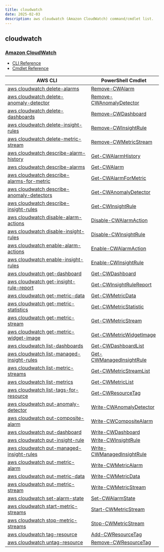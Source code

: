 ```yaml
---
title: cloudwatch
date: 2025-02-03
description: aws cloudwatch (Amazon CloudWatch) command/cmdlet list.
---
```


## cloudwatch

### [Amazon CloudWatch](https://aws.amazon.com/cloudwatch/)

* [CLI Reference](https://awscli.amazonaws.com/v2/documentation/api/latest/reference/cloudwatch/index.html)
* [Cmdlet Reference](https://docs.aws.amazon.com/powershell/latest/reference/items/Amazon_CloudWatch_cmdlets.html)

|AWS CLI|PowerShell Cmdlet|
|----|----|
|[aws cloudwatch delete-alarms](https://awscli.amazonaws.com/v2/documentation/api/latest/reference/cloudwatch/delete-alarms.html)|[Remove-CWAlarm](https://docs.aws.amazon.com/powershell/latest/reference/items/Remove-CWAlarm.html)|
|[aws cloudwatch delete-anomaly-detector](https://awscli.amazonaws.com/v2/documentation/api/latest/reference/cloudwatch/delete-anomaly-detector.html)|[Remove-CWAnomalyDetector](https://docs.aws.amazon.com/powershell/latest/reference/items/Remove-CWAnomalyDetector.html)|
|[aws cloudwatch delete-dashboards](https://awscli.amazonaws.com/v2/documentation/api/latest/reference/cloudwatch/delete-dashboards.html)|[Remove-CWDashboard](https://docs.aws.amazon.com/powershell/latest/reference/items/Remove-CWDashboard.html)|
|[aws cloudwatch delete-insight-rules](https://awscli.amazonaws.com/v2/documentation/api/latest/reference/cloudwatch/delete-insight-rules.html)|[Remove-CWInsightRule](https://docs.aws.amazon.com/powershell/latest/reference/items/Remove-CWInsightRule.html)|
|[aws cloudwatch delete-metric-stream](https://awscli.amazonaws.com/v2/documentation/api/latest/reference/cloudwatch/delete-metric-stream.html)|[Remove-CWMetricStream](https://docs.aws.amazon.com/powershell/latest/reference/items/Remove-CWMetricStream.html)|
|[aws cloudwatch describe-alarm-history](https://awscli.amazonaws.com/v2/documentation/api/latest/reference/cloudwatch/describe-alarm-history.html)|[Get-CWAlarmHistory](https://docs.aws.amazon.com/powershell/latest/reference/items/Get-CWAlarmHistory.html)|
|[aws cloudwatch describe-alarms](https://awscli.amazonaws.com/v2/documentation/api/latest/reference/cloudwatch/describe-alarms.html)|[Get-CWAlarm](https://docs.aws.amazon.com/powershell/latest/reference/items/Get-CWAlarm.html)|
|[aws cloudwatch describe-alarms-for-metric](https://awscli.amazonaws.com/v2/documentation/api/latest/reference/cloudwatch/describe-alarms-for-metric.html)|[Get-CWAlarmForMetric](https://docs.aws.amazon.com/powershell/latest/reference/items/Get-CWAlarmForMetric.html)|
|[aws cloudwatch describe-anomaly-detectors](https://awscli.amazonaws.com/v2/documentation/api/latest/reference/cloudwatch/describe-anomaly-detectors.html)|[Get-CWAnomalyDetector](https://docs.aws.amazon.com/powershell/latest/reference/items/Get-CWAnomalyDetector.html)|
|[aws cloudwatch describe-insight-rules](https://awscli.amazonaws.com/v2/documentation/api/latest/reference/cloudwatch/describe-insight-rules.html)|[Get-CWInsightRule](https://docs.aws.amazon.com/powershell/latest/reference/items/Get-CWInsightRule.html)|
|[aws cloudwatch disable-alarm-actions](https://awscli.amazonaws.com/v2/documentation/api/latest/reference/cloudwatch/disable-alarm-actions.html)|[Disable-CWAlarmAction](https://docs.aws.amazon.com/powershell/latest/reference/items/Disable-CWAlarmAction.html)|
|[aws cloudwatch disable-insight-rules](https://awscli.amazonaws.com/v2/documentation/api/latest/reference/cloudwatch/disable-insight-rules.html)|[Disable-CWInsightRule](https://docs.aws.amazon.com/powershell/latest/reference/items/Disable-CWInsightRule.html)|
|[aws cloudwatch enable-alarm-actions](https://awscli.amazonaws.com/v2/documentation/api/latest/reference/cloudwatch/enable-alarm-actions.html)|[Enable-CWAlarmAction](https://docs.aws.amazon.com/powershell/latest/reference/items/Enable-CWAlarmAction.html)|
|[aws cloudwatch enable-insight-rules](https://awscli.amazonaws.com/v2/documentation/api/latest/reference/cloudwatch/enable-insight-rules.html)|[Enable-CWInsightRule](https://docs.aws.amazon.com/powershell/latest/reference/items/Enable-CWInsightRule.html)|
|[aws cloudwatch get-dashboard](https://awscli.amazonaws.com/v2/documentation/api/latest/reference/cloudwatch/get-dashboard.html)|[Get-CWDashboard](https://docs.aws.amazon.com/powershell/latest/reference/items/Get-CWDashboard.html)|
|[aws cloudwatch get-insight-rule-report](https://awscli.amazonaws.com/v2/documentation/api/latest/reference/cloudwatch/get-insight-rule-report.html)|[Get-CWInsightRuleReport](https://docs.aws.amazon.com/powershell/latest/reference/items/Get-CWInsightRuleReport.html)|
|[aws cloudwatch get-metric-data](https://awscli.amazonaws.com/v2/documentation/api/latest/reference/cloudwatch/get-metric-data.html)|[Get-CWMetricData](https://docs.aws.amazon.com/powershell/latest/reference/items/Get-CWMetricData.html)|
|[aws cloudwatch get-metric-statistics](https://awscli.amazonaws.com/v2/documentation/api/latest/reference/cloudwatch/get-metric-statistics.html)|[Get-CWMetricStatistic](https://docs.aws.amazon.com/powershell/latest/reference/items/Get-CWMetricStatistic.html)|
|[aws cloudwatch get-metric-stream](https://awscli.amazonaws.com/v2/documentation/api/latest/reference/cloudwatch/get-metric-stream.html)|[Get-CWMetricStream](https://docs.aws.amazon.com/powershell/latest/reference/items/Get-CWMetricStream.html)|
|[aws cloudwatch get-metric-widget-image](https://awscli.amazonaws.com/v2/documentation/api/latest/reference/cloudwatch/get-metric-widget-image.html)|[Get-CWMetricWidgetImage](https://docs.aws.amazon.com/powershell/latest/reference/items/Get-CWMetricWidgetImage.html)|
|[aws cloudwatch list-dashboards](https://awscli.amazonaws.com/v2/documentation/api/latest/reference/cloudwatch/list-dashboards.html)|[Get-CWDashboardList](https://docs.aws.amazon.com/powershell/latest/reference/items/Get-CWDashboardList.html)|
|[aws cloudwatch list-managed-insight-rules](https://awscli.amazonaws.com/v2/documentation/api/latest/reference/cloudwatch/list-managed-insight-rules.html)|[Get-CWManagedInsightRule](https://docs.aws.amazon.com/powershell/latest/reference/items/Get-CWManagedInsightRule.html)|
|[aws cloudwatch list-metric-streams](https://awscli.amazonaws.com/v2/documentation/api/latest/reference/cloudwatch/list-metric-streams.html)|[Get-CWMetricStreamList](https://docs.aws.amazon.com/powershell/latest/reference/items/Get-CWMetricStreamList.html)|
|[aws cloudwatch list-metrics](https://awscli.amazonaws.com/v2/documentation/api/latest/reference/cloudwatch/list-metrics.html)|[Get-CWMetricList](https://docs.aws.amazon.com/powershell/latest/reference/items/Get-CWMetricList.html)|
|[aws cloudwatch list-tags-for-resource](https://awscli.amazonaws.com/v2/documentation/api/latest/reference/cloudwatch/list-tags-for-resource.html)|[Get-CWResourceTag](https://docs.aws.amazon.com/powershell/latest/reference/items/Get-CWResourceTag.html)|
|[aws cloudwatch put-anomaly-detector](https://awscli.amazonaws.com/v2/documentation/api/latest/reference/cloudwatch/put-anomaly-detector.html)|[Write-CWAnomalyDetector](https://docs.aws.amazon.com/powershell/latest/reference/items/Write-CWAnomalyDetector.html)|
|[aws cloudwatch put-composite-alarm](https://awscli.amazonaws.com/v2/documentation/api/latest/reference/cloudwatch/put-composite-alarm.html)|[Write-CWCompositeAlarm](https://docs.aws.amazon.com/powershell/latest/reference/items/Write-CWCompositeAlarm.html)|
|[aws cloudwatch put-dashboard](https://awscli.amazonaws.com/v2/documentation/api/latest/reference/cloudwatch/put-dashboard.html)|[Write-CWDashboard](https://docs.aws.amazon.com/powershell/latest/reference/items/Write-CWDashboard.html)|
|[aws cloudwatch put-insight-rule](https://awscli.amazonaws.com/v2/documentation/api/latest/reference/cloudwatch/put-insight-rule.html)|[Write-CWInsightRule](https://docs.aws.amazon.com/powershell/latest/reference/items/Write-CWInsightRule.html)|
|[aws cloudwatch put-managed-insight-rules](https://awscli.amazonaws.com/v2/documentation/api/latest/reference/cloudwatch/put-managed-insight-rules.html)|[Write-CWManagedInsightRule](https://docs.aws.amazon.com/powershell/latest/reference/items/Write-CWManagedInsightRule.html)|
|[aws cloudwatch put-metric-alarm](https://awscli.amazonaws.com/v2/documentation/api/latest/reference/cloudwatch/put-metric-alarm.html)|[Write-CWMetricAlarm](https://docs.aws.amazon.com/powershell/latest/reference/items/Write-CWMetricAlarm.html)|
|[aws cloudwatch put-metric-data](https://awscli.amazonaws.com/v2/documentation/api/latest/reference/cloudwatch/put-metric-data.html)|[Write-CWMetricData](https://docs.aws.amazon.com/powershell/latest/reference/items/Write-CWMetricData.html)|
|[aws cloudwatch put-metric-stream](https://awscli.amazonaws.com/v2/documentation/api/latest/reference/cloudwatch/put-metric-stream.html)|[Write-CWMetricStream](https://docs.aws.amazon.com/powershell/latest/reference/items/Write-CWMetricStream.html)|
|[aws cloudwatch set-alarm-state](https://awscli.amazonaws.com/v2/documentation/api/latest/reference/cloudwatch/set-alarm-state.html)|[Set-CWAlarmState](https://docs.aws.amazon.com/powershell/latest/reference/items/Set-CWAlarmState.html)|
|[aws cloudwatch start-metric-streams](https://awscli.amazonaws.com/v2/documentation/api/latest/reference/cloudwatch/start-metric-streams.html)|[Start-CWMetricStream](https://docs.aws.amazon.com/powershell/latest/reference/items/Start-CWMetricStream.html)|
|[aws cloudwatch stop-metric-streams](https://awscli.amazonaws.com/v2/documentation/api/latest/reference/cloudwatch/stop-metric-streams.html)|[Stop-CWMetricStream](https://docs.aws.amazon.com/powershell/latest/reference/items/Stop-CWMetricStream.html)|
|[aws cloudwatch tag-resource](https://awscli.amazonaws.com/v2/documentation/api/latest/reference/cloudwatch/tag-resource.html)|[Add-CWResourceTag](https://docs.aws.amazon.com/powershell/latest/reference/items/Add-CWResourceTag.html)|
|[aws cloudwatch untag-resource](https://awscli.amazonaws.com/v2/documentation/api/latest/reference/cloudwatch/untag-resource.html)|[Remove-CWResourceTag](https://docs.aws.amazon.com/powershell/latest/reference/items/Remove-CWResourceTag.html)|

